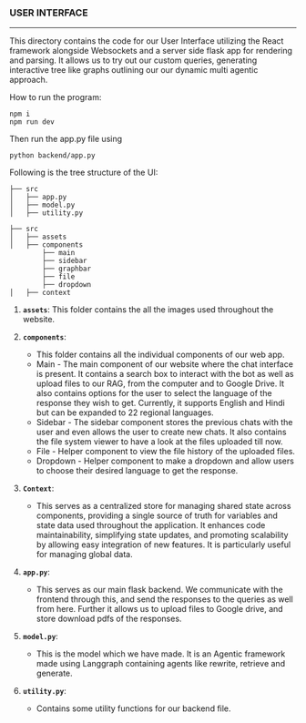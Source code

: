 ### USER INTERFACE
---
This directory contains the code for our User Interface utilizing the React framework alongside Websockets and a server side flask app for rendering and parsing. It allows us to try out our custom queries, generating interactive tree like graphs outlining our our dynamic multi agentic approach.

How to run the program:

```
npm i
npm run dev
```

Then run the app.py file using
```
python backend/app.py
```

Following is the tree structure of the UI:
```
├── src
│   ├── app.py
│   ├── model.py
│   ├── utility.py

├── src
│   ├── assets
│   ├── components
        ├── main
        ├── sidebar
        ├── graphbar
        ├── file
        ├── dropdown
│   ├── context
```

1. **``assets``**:  This folder contains the all the images used throughout the website.
2. **``components``**: 
    - This folder contains all the individual components of our web app.
    - Main - The main component of our website where the chat interface is present. It contains a search box to interact with the bot as well as upload files to our RAG, from the computer and to Google Drive.  It also contains options for the user to select the language of the response they wish to get. Currently, it supports English and Hindi but can be expanded to 22 regional languages.
    - Sidebar - The sidebar component stores the previous chats with the user and even allows the user to create new chats. It also contains the file system viewer to have a look at the files uploaded till now.
    - File - Helper component to view the file history of the uploaded files.
    - Dropdown - Helper component to make a dropdown and allow users to choose their desired language to get the response.

3. **``Context``**:
    - This serves as a centralized store for managing shared state across components, providing a single source of truth for variables and state data used throughout the application. It enhances code maintainability, simplifying state updates, and promoting scalability by allowing easy integration of new features. It is particularly useful for managing global data.

3. **``app.py``**:
    - This serves as our main flask backend. We communicate with the frontend through this, and send the responses to the queries as well from here. Further it allows us to upload files to Google drive, and store download pdfs of the responses. 

4. **``model.py``**:
    - This is the model which we have made. It is an Agentic framework made using Langgraph containing agents like rewrite, retrieve and generate.

5. **``utility.py``**:
    - Contains some utility functions for our backend file. 